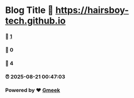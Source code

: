 # Blog Title :link: https://hairsboy-tech.github.io 
### :page_facing_up: [1](https://hairsboy-tech.github.io/tag.html) 
### :speech_balloon: 0 
### :hibiscus: 4 
### :alarm_clock: 2025-08-21 00:47:03 
### Powered by :heart: [Gmeek](https://github.com/Meekdai/Gmeek)

